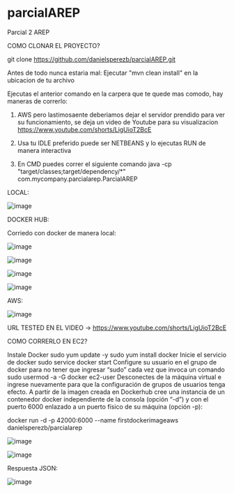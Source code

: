 # parcialAREP
Parcial 2 AREP

COMO CLONAR EL PROYECTO?

 git clone https://github.com/danielsperezb/parcialAREP.git

Antes de todo nunca estaria mal: Ejecutar "mvn clean install" en la ubicacion de tu archivo 

Ejecutas el anterior comando en la carpera que te quede mas comodo, hay maneras de correrlo:

1. AWS pero lastimosaente deberiamos dejar el servidor prendido para ver su funcionamiento, se  deja un video de Youtube para su visualizacion  https://www.youtube.com/shorts/LigUioT2BcE

2. Usa tu IDLE preferido puede ser NETBEANS y lo ejecutas RUN de manera interactiva

3. En CMD puedes correr el siguiente comando java -cp "target/classes;target/dependency/*" com.mycompany.parcialarep.ParcialAREP



LOCAL:

![image](https://github.com/danielsperezb/parcialAREP/assets/101849347/8d7b649e-6c6b-4109-a540-e6d1953d2550)

DOCKER HUB:

Corriedo con docker de manera local:

![image](https://github.com/danielsperezb/parcialAREP/assets/101849347/adfd06c1-47a0-40d7-9fae-57fc0f0213c1)

![image](https://github.com/danielsperezb/parcialAREP/assets/101849347/37620e63-d38c-4de4-983d-a2072f9676d9)


![image](https://github.com/danielsperezb/parcialAREP/assets/101849347/cd2eecdc-8488-4689-ba0a-4ef8d368e879)



![image](https://github.com/danielsperezb/parcialAREP/assets/101849347/d46821c4-261e-4665-8363-96c059b89512)

AWS:


![image](https://github.com/danielsperezb/parcialAREP/assets/101849347/b4edb119-887e-44ad-89f8-2f2802ea016e)

URL TESTED EN EL VIDEO -> https://www.youtube.com/shorts/LigUioT2BcE

COMO CORRERLO EN EC2?

Instale Docker
sudo yum update -y
sudo yum install docker
Inicie el servicio de docker
sudo service docker start
Configure su usuario en el grupo de docker para no tener que ingresar “sudo” cada vez que invoca un comando
sudo usermod -a -G docker ec2-user
Desconectes de la máquina virtual e ingrese nuevamente para que la configuración de grupos de usuarios tenga efecto.
A partir de la imagen creada en Dockerhub cree una instancia de un contenedor docker independiente de la consola (opción “-d”) y con el puerto 6000 enlazado a un puerto físico de su máquina (opción -p):


docker run -d -p 42000:6000 --name firstdockerimageaws danielsperezb/parcialarep


![image](https://github.com/danielsperezb/parcialAREP/assets/101849347/f10bd05e-0ba8-4223-b6f4-4b331465d615)




![image](https://github.com/danielsperezb/parcialAREP/assets/101849347/870b76d1-d56c-461d-9136-2f2505dd6e69)

Respuesta JSON:

![image](https://github.com/danielsperezb/parcialAREP/assets/101849347/65951834-5400-43f5-8fe0-f3263fd694ba)


